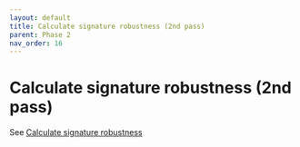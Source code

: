 ```yaml
---
layout: default
title: Calculate signature robustness (2nd pass)
parent: Phase 2
nav_order: 16
---
```


# Calculate signature robustness (2nd pass)

See [Calculate signature robustness](../Phase1/CalculateSignatureRobustness.html)
